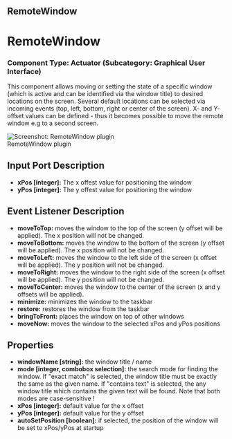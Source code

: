 ##

## RemoteWindow

# RemoteWindow

### Component Type: Actuator (Subcategory: Graphical User Interface)

This component allows moving or setting the state of a specific window (which is active and can be identified via the window title) to desired locations on the screen. Several default locations can be selected via incoming events (top, left, bottom, right or center of the screen). X- and Y- offset values can be defined - thus it becomes possible to move the remote window e.g to a second screen.

![Screenshot:
        RemoteWindow plugin](./img/RemoteWindow.jpg "Screenshot: RemoteWindow plugin")  
RemoteWindow plugin

## Input Port Description

- **xPos \[integer\]:** The x offest value for positioning the window
- **yPos \[integer\]:** The y offest value for positioning the window

## Event Listener Description

- **moveToTop:** moves the window to the top of the screen (y offset will be applied). The x position will not be changed.
- **moveToBottom:** moves the window to the bottom of the screen (y offset will be applied). The x position will not be changed.
- **moveToLeft:** moves the window to the left side of the screen (x offset will be applied). The y position will not be changed.
- **moveToRight:** moves the window to the right side of the screen (x offset will be applied). The y position will not be changed.
- **moveToCenter:** moves the window to the center of the screen (x and y offsets will be applied).
- **minimize:** minimizes the window to the taskbar
- **restore:** restores the window from the taskbar
- **bringToFront:** places the window on top of other windows
- **moveNow:** moves the window to the selected xPos and yPos positions

## Properties

- **windowName \[string\]:** the window title / name
- **mode \[integer, combobox selection\]:** the search mode for finding the window. If "exact match" is selected, the window title must be exactly the same as the given name. If "contains text" is selected, the any window title which contains the given text will be found. Note that both modes are case-sensitive !
- **xPos \[integer\]:** default value for the x offset
- **yPos \[integer\]:** default value for the y offset
- **autoSetPosition \[boolean\]:** if selected, the position of the window will be set to xPos/yPos at startup
